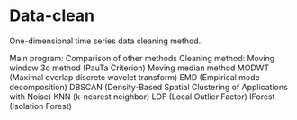 # Data-clean
One-dimensional time series data cleaning method.

Main program: Comparison of other methods
Cleaning method:
    Moving window 3o method (PauTa Criterion)
    Moving median method
    MODWT (Maximal overlap discrete wavelet transform)
    EMD (Empirical mode decomposition)
    DBSCAN (Density-Based Spatial Clustering of Applications with Noise)
    KNN (k-nearest neighbor)
    LOF (Local Outlier Factor)
    IForest (Isolation Forest)

